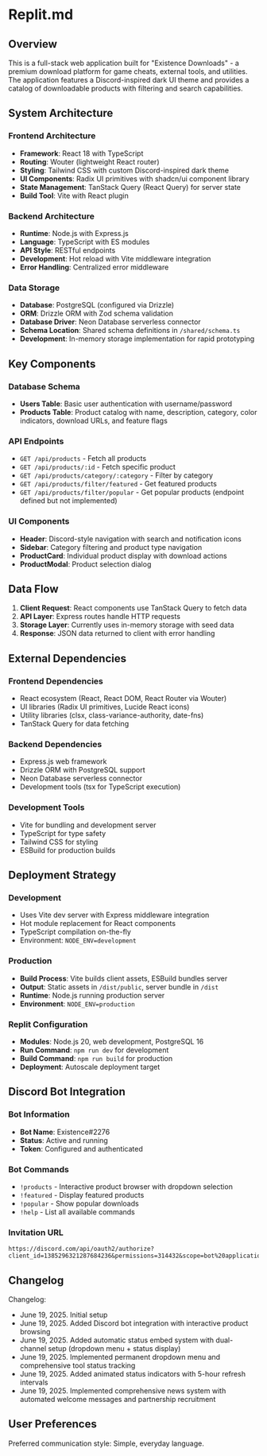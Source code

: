 # Replit.md

## Overview

This is a full-stack web application built for "Existence Downloads" - a premium download platform for game cheats, external tools, and utilities. The application features a Discord-inspired dark UI theme and provides a catalog of downloadable products with filtering and search capabilities.

## System Architecture

### Frontend Architecture
- **Framework**: React 18 with TypeScript
- **Routing**: Wouter (lightweight React router)
- **Styling**: Tailwind CSS with custom Discord-inspired dark theme
- **UI Components**: Radix UI primitives with shadcn/ui component library
- **State Management**: TanStack Query (React Query) for server state
- **Build Tool**: Vite with React plugin

### Backend Architecture
- **Runtime**: Node.js with Express.js
- **Language**: TypeScript with ES modules
- **API Style**: RESTful endpoints
- **Development**: Hot reload with Vite middleware integration
- **Error Handling**: Centralized error middleware

### Data Storage
- **Database**: PostgreSQL (configured via Drizzle)
- **ORM**: Drizzle ORM with Zod schema validation
- **Database Driver**: Neon Database serverless connector
- **Schema Location**: Shared schema definitions in `/shared/schema.ts`
- **Development**: In-memory storage implementation for rapid prototyping

## Key Components

### Database Schema
- **Users Table**: Basic user authentication with username/password
- **Products Table**: Product catalog with name, description, category, color indicators, download URLs, and feature flags

### API Endpoints
- `GET /api/products` - Fetch all products
- `GET /api/products/:id` - Fetch specific product
- `GET /api/products/category/:category` - Filter by category
- `GET /api/products/filter/featured` - Get featured products
- `GET /api/products/filter/popular` - Get popular products (endpoint defined but not implemented)

### UI Components
- **Header**: Discord-style navigation with search and notification icons
- **Sidebar**: Category filtering and product type navigation
- **ProductCard**: Individual product display with download actions
- **ProductModal**: Product selection dialog

## Data Flow

1. **Client Request**: React components use TanStack Query to fetch data
2. **API Layer**: Express routes handle HTTP requests
3. **Storage Layer**: Currently uses in-memory storage with seed data
4. **Response**: JSON data returned to client with error handling

## External Dependencies

### Frontend Dependencies
- React ecosystem (React, React DOM, React Router via Wouter)
- UI libraries (Radix UI primitives, Lucide React icons)
- Utility libraries (clsx, class-variance-authority, date-fns)
- TanStack Query for data fetching

### Backend Dependencies
- Express.js web framework
- Drizzle ORM with PostgreSQL support
- Neon Database serverless connector
- Development tools (tsx for TypeScript execution)

### Development Tools
- Vite for bundling and development server
- TypeScript for type safety
- Tailwind CSS for styling
- ESBuild for production builds

## Deployment Strategy

### Development
- Uses Vite dev server with Express middleware integration
- Hot module replacement for React components
- TypeScript compilation on-the-fly
- Environment: `NODE_ENV=development`

### Production
- **Build Process**: Vite builds client assets, ESBuild bundles server
- **Output**: Static assets in `/dist/public`, server bundle in `/dist`
- **Runtime**: Node.js running production server
- **Environment**: `NODE_ENV=production`

### Replit Configuration
- **Modules**: Node.js 20, web development, PostgreSQL 16
- **Run Command**: `npm run dev` for development
- **Build Command**: `npm run build` for production
- **Deployment**: Autoscale deployment target

## Discord Bot Integration

### Bot Information
- **Bot Name**: Existence#2276
- **Status**: Active and running
- **Token**: Configured and authenticated

### Bot Commands
- `!products` - Interactive product browser with dropdown selection
- `!featured` - Display featured products
- `!popular` - Show popular downloads
- `!help` - List all available commands

### Invitation URL
```
https://discord.com/api/oauth2/authorize?client_id=1385296321287684236&permissions=314432&scope=bot%20applications.commands
```

## Changelog

Changelog:
- June 19, 2025. Initial setup
- June 19, 2025. Added Discord bot integration with interactive product browsing
- June 19, 2025. Added automatic status embed system with dual-channel setup (dropdown menu + status display)
- June 19, 2025. Implemented permanent dropdown menu and comprehensive tool status tracking
- June 19, 2025. Added animated status indicators with 5-hour refresh intervals
- June 19, 2025. Implemented comprehensive news system with automated welcome messages and partnership recruitment

## User Preferences

Preferred communication style: Simple, everyday language.